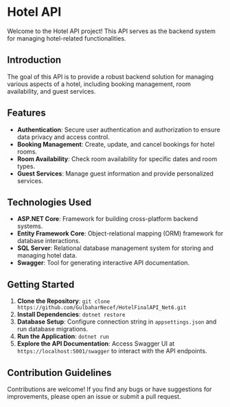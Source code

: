 
# Hotel API

Welcome to the Hotel API project! This API serves as the backend system for managing hotel-related functionalities.

## Introduction

The goal of this API is to provide a robust backend solution for managing various aspects of a hotel, including booking management, room availability, and guest services.

## Features

- **Authentication**: Secure user authentication and authorization to ensure data privacy and access control.
- **Booking Management**: Create, update, and cancel bookings for hotel rooms.
- **Room Availability**: Check room availability for specific dates and room types.
- **Guest Services**: Manage guest information and provide personalized services.


## Technologies Used

- **ASP.NET Core**: Framework for building cross-platform backend systems.
- **Entity Framework Core**: Object-relational mapping (ORM) framework for database interactions.
- **SQL Server**: Relational database management system for storing and managing hotel data.
- **Swagger**: Tool for generating interactive API documentation.

## Getting Started

1. **Clone the Repository**: `git clone https://github.com/GulbaharNecef/HotelFinalAPI_Net6.git`
2. **Install Dependencies**: `dotnet restore`
3. **Database Setup**: Configure connection string in `appsettings.json` and run database migrations.
4. **Run the Application**: `dotnet run`
5. **Explore the API Documentation**: Access Swagger UI at `https://localhost:5001/swagger` to interact with the API endpoints.

## Contribution Guidelines

Contributions are welcome! If you find any bugs or have suggestions for improvements, please open an issue or submit a pull request.
